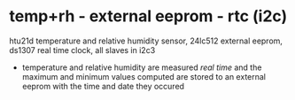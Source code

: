 # temp+rh - external eeprom - rtc (i2c)

htu21d temperature and relative humidity sensor, 24lc512 external eeprom, ds1307 real time clock, all slaves in i2c3

* temperature and relative humidity are measured <i>real time</i> and the maximum and minimum values computed are stored to an external eeprom with the time and date they occured
